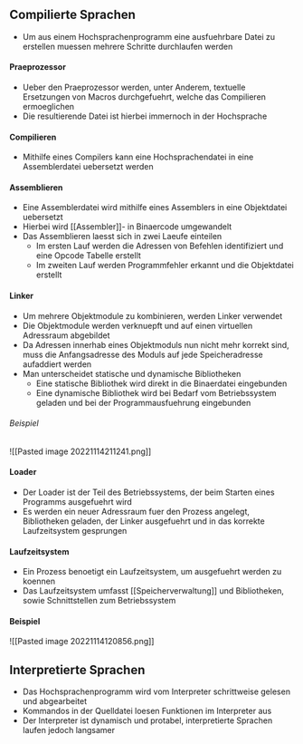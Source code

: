 ## Compilierte Sprachen
- Um aus einem Hochsprachenprogramm eine ausfuehrbare Datei zu erstellen muessen mehrere Schritte durchlaufen werden
#### Praeprozessor
- Ueber den Praeprozessor werden, unter Anderem, textuelle Ersetzungen von Macros durchgefuehrt, welche das Compilieren ermoeglichen
- Die resultierende Datei ist hierbei immernoch in der Hochsprache
#### Compilieren
- Mithilfe eines Compilers kann eine Hochsprachendatei in eine Assemblerdatei uebersetzt werden
#### Assemblieren
- Eine Assemblerdatei wird mithilfe eines Assemblers in eine Objektdatei uebersetzt
- Hierbei wird [[Assembler]]- in Binaercode umgewandelt
- Das Assemblieren laesst sich in zwei Laeufe einteilen
	- Im ersten Lauf werden die Adressen von Befehlen identifiziert und eine Opcode Tabelle erstellt
	- Im zweiten Lauf werden Programmfehler erkannt und die Objektdatei erstellt
#### Linker
- Um mehrere Objektmodule zu kombinieren, werden Linker verwendet
- Die Objektmodule werden verknuepft und auf einen virtuellen Adressraum abgebildet
- Da Adressen innerhab eines Objektmoduls nun nicht mehr korrekt sind, muss die Anfangsadresse des Moduls auf jede Speicheradresse aufaddiert werden
- Man unterscheidet statische und dynamische Bibliotheken
	- Eine statische Bibliothek wird direkt in die Binaerdatei eingebunden
	- Eine dynamische Bibliothek wird bei Bedarf vom Betriebssystem geladen und bei der Programmausfuehrung eingebunden 
###### Beispiel
![[Pasted image 20221114211241.png]]
#### Loader
- Der Loader ist der Teil des Betriebssystems, der beim Starten eines Programms ausgefuehrt wird
- Es werden ein neuer Adressraum fuer den Prozess angelegt, Bibliotheken geladen, der Linker ausgefuehrt und in das korrekte Laufzeitsystem gesprungen
#### Laufzeitsystem
- Ein Prozess benoetigt ein Laufzeitsystem, um ausgefuehrt werden zu koennen
- Das Laufzeitsystem umfasst [[Speicherverwaltung]] und Bibliotheken, sowie Schnittstellen zum Betriebssystem
#### Beispiel
![[Pasted image 20221114120856.png]]
## Interpretierte Sprachen
- Das Hochsprachenprogramm wird vom Interpreter schrittweise gelesen und abgearbeitet
- Kommandos in der Quelldatei loesen Funktionen im Interpreter aus
- Der Interpreter ist dynamisch und protabel, interpretierte Sprachen laufen jedoch langsamer